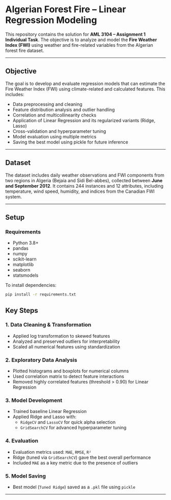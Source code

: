 # Algerian Forest Fire – Linear Regression Modeling

This repository contains the solution for **AML 3104 – Assignment 1 Individual Task**. The objective is to analyze and model the **Fire Weather Index (FWI)** using weather and fire-related variables from the Algerian forest fire dataset.

---

## Objective

The goal is to develop and evaluate regression models that can estimate the Fire Weather Index (FWI) using climate-related and calculated features. This includes:

- Data preprocessing and cleaning  
- Feature distribution analysis and outlier handling  
- Correlation and multicollinearity checks  
- Application of Linear Regression and its regularized variants (Ridge, Lasso)  
- Cross-validation and hyperparameter tuning  
- Model evaluation using multiple metrics  
- Saving the best model using pickle for future inference  

---

## Dataset

The dataset includes daily weather observations and FWI components from two regions in Algeria (Bejaia and Sidi Bel-abbes), collected between **June and September 2012**. It contains 244 instances and 12 attributes, including temperature, wind speed, humidity, and indices from the Canadian FWI system.

---

## Setup

### Requirements
- Python 3.8+
- pandas
- numpy
- scikit-learn
- matplotlib
- seaborn
- statsmodels

To install dependencies:
```bash
pip install -r requirements.txt
```


## Key Steps

### 1. Data Cleaning & Transformation
- Applied log transformation to skewed features
- Analyzed and preserved outliers for interpretability
- Scaled all numerical features using standardization

### 2. Exploratory Data Analysis
- Plotted histograms and boxplots for numerical columns
- Used correlation matrix to detect feature interactions
- Removed highly correlated features (threshold > 0.90) for Linear Regression

### 3. Model Development
- Trained baseline Linear Regression
- Applied Ridge and Lasso with:
  - `RidgeCV` and `LassoCV` for quick alpha selection
  - `GridSearchCV` for advanced hyperparameter tuning

### 4. Evaluation
- Evaluation metrics used: `MAE`, `RMSE`, `R²`
- Ridge (tuned via `GridSearchCV`) gave the best overall performance
- Included `MAE` as a key metric due to the presence of outliers

### 5. Model Saving
- Best model (`Tuned Ridge`) saved as a `.pkl` file using `pickle`

---

